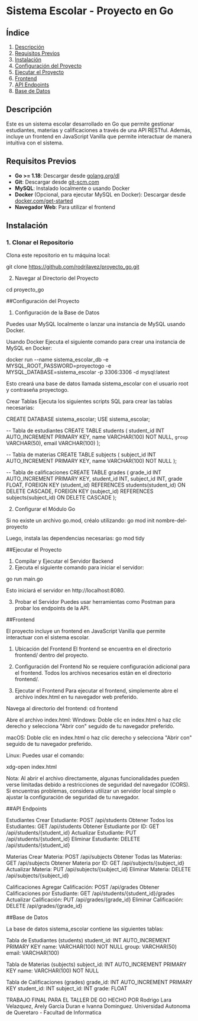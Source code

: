 # Sistema Escolar - Proyecto en Go

## Índice

1. [Descripción](#descripción)
2. [Requisitos Previos](#requisitos-previos)
3. [Instalación](#instalación)
4. [Configuración del Proyecto](#configuración-del-proyecto)
5. [Ejecutar el Proyecto](#ejecutar-el-proyecto)
6. [Frontend](#frontend)
7. [API Endpoints](#api-endpoints)
8. [Base de Datos](#base-de-datos)
   

## Descripción

Este es un sistema escolar desarrollado en Go que permite gestionar estudiantes, materias y calificaciones a través de una API RESTful. Además, incluye un frontend en JavaScript Vanilla que permite interactuar de manera intuitiva con el sistema.

## Requisitos Previos

- **Go >= 1.18**: Descargar desde [golang.org/dl](https://golang.org/dl/)
- **Git**: Descargar desde [git-scm.com](https://git-scm.com/)
- **MySQL**: Instalado localmente o usando Docker
- **Docker** (Opcional, para ejecutar MySQL en Docker): Descargar desde [docker.com/get-started](https://www.docker.com/get-started)
- **Navegador Web**: Para utilizar el frontend

## Instalación

### 1. Clonar el Repositorio

Clona este repositorio en tu máquina local:

git clone https://github.com/rodrilavez/proyecto_go.git

2. Navegar al Directorio del Proyecto

cd proyecto_go


##Configuración del Proyecto

1. Configuración de la Base de Datos
   
Puedes usar MySQL localmente o lanzar una instancia de MySQL usando Docker.

Usando Docker
Ejecuta el siguiente comando para crear una instancia de MySQL en Docker:

docker run --name sistema_escolar_db -e MYSQL_ROOT_PASSWORD=proyectogo -e MYSQL_DATABASE=sistema_escolar -p 3306:3306 -d mysql:latest

Esto creará una base de datos llamada sistema_escolar con el usuario root y contraseña proyectogo.

Crear Tablas
Ejecuta los siguientes scripts SQL para crear las tablas necesarias:

CREATE DATABASE sistema_escolar;
USE sistema_escolar;

-- Tabla de estudiantes
CREATE TABLE students (
    student_id INT AUTO_INCREMENT PRIMARY KEY,
    name VARCHAR(100) NOT NULL,
    `group` VARCHAR(50),
    email VARCHAR(100)
);

-- Tabla de materias
CREATE TABLE subjects (
    subject_id INT AUTO_INCREMENT PRIMARY KEY,
    name VARCHAR(100) NOT NULL
);

-- Tabla de calificaciones
CREATE TABLE grades (
    grade_id INT AUTO_INCREMENT PRIMARY KEY,
    student_id INT,
    subject_id INT,
    grade FLOAT,
    FOREIGN KEY (student_id) REFERENCES students(student_id) ON DELETE CASCADE,
    FOREIGN KEY (subject_id) REFERENCES subjects(subject_id) ON DELETE CASCADE
);

2. Configurar el Módulo Go
   
Si no existe un archivo go.mod, créalo utilizando:
go mod init nombre-del-proyecto

Luego, instala las dependencias necesarias:
go mod tidy

##Ejecutar el Proyecto

1. Compilar y Ejecutar el Servidor Backend
2. Ejecuta el siguiente comando para iniciar el servidor:
   
go run main.go

Esto iniciará el servidor en http://localhost:8080.

3. Probar el Servidor
Puedes usar herramientas como Postman para probar los endpoints de la API.


##Frontend

El proyecto incluye un frontend en JavaScript Vanilla que permite interactuar con el sistema escolar.

1. Ubicación del Frontend
El frontend se encuentra en el directorio frontend/ dentro del proyecto.

3. Configuración del Frontend
No se requiere configuración adicional para el frontend. Todos los archivos necesarios están en el directorio frontend/.

4. Ejecutar el Frontend
Para ejecutar el frontend, simplemente abre el archivo index.html en tu navegador web preferido.

Navega al directorio del frontend:
cd frontend

Abre el archivo index.html:
Windows: Doble clic en index.html o haz clic derecho y selecciona "Abrir con" seguido de tu navegador preferido.

macOS: Doble clic en index.html o haz clic derecho y selecciona "Abrir con" seguido de tu navegador preferido.

Linux: Puedes usar el comando:

xdg-open index.html

Nota: Al abrir el archivo directamente, algunas funcionalidades pueden verse limitadas debido a restricciones de seguridad del navegador (CORS). Si encuentras problemas, considera utilizar un servidor local simple o ajustar la configuración de seguridad de tu navegador.

##API Endpoints

Estudiantes
Crear Estudiante: POST /api/students
Obtener Todos los Estudiantes: GET /api/students
Obtener Estudiante por ID: GET /api/students/{student_id}
Actualizar Estudiante: PUT /api/students/{student_id}
Eliminar Estudiante: DELETE /api/students/{student_id}

Materias
Crear Materia: POST /api/subjects
Obtener Todas las Materias: GET /api/subjects
Obtener Materia por ID: GET /api/subjects/{subject_id}
Actualizar Materia: PUT /api/subjects/{subject_id}
Eliminar Materia: DELETE /api/subjects/{subject_id}

Calificaciones
Agregar Calificación: POST /api/grades
Obtener Calificaciones por Estudiante: GET /api/students/{student_id}/grades
Actualizar Calificación: PUT /api/grades/{grade_id}
Eliminar Calificación: DELETE /api/grades/{grade_id}

##Base de Datos

La base de datos sistema_escolar contiene las siguientes tablas:

Tabla de Estudiantes (students)
student_id: INT AUTO_INCREMENT PRIMARY KEY
name: VARCHAR(100) NOT NULL
group: VARCHAR(50)
email: VARCHAR(100)

Tabla de Materias (subjects)
subject_id: INT AUTO_INCREMENT PRIMARY KEY
name: VARCHAR(100) NOT NULL

Tabla de Calificaciones (grades)
grade_id: INT AUTO_INCREMENT PRIMARY KEY
student_id: INT
subject_id: INT
grade: FLOAT


   TRABAJO FINAL PARA EL TALLER DE GO HECHO POR Rodrigo Lara Velazquez, Arely Garcia Duran e Ivanna Dominguez.
   Universidad Autonoma de Queretaro - Facultad de Informatica
